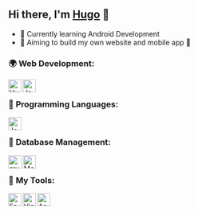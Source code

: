 [website]:https://hugodelcroix.fr
## Hi there, I'm [Hugo][website] 👋

- 🌱 Currently learning Android Development
- 🎯 Aiming to build my own website and mobile app 🤔

### 🌍 **Web Development**:

<img align="left" alt="VueJS" width="26px" src="https://bit.ly/342XK69" />

<img align="left" alt="JavaScript" width="26px" src="https://bit.ly/3K2ZRGv" />

<br />

### 📝 **Programming Languages**:

[<img align="left" alt="Java" width="26px" src="https://bit.ly/3mP8H1U" />][java]

<br />

### 📝 **Database Management**:

[<img align="left" alt="mySQL" width="26px" src="https://bit.ly/3tCzKQj" />][mySQL]
[<img align="left" alt="MongoDB" width="26px" src="https://bit.ly/3hyVpmt" />][mongodb]



<br />

### 🔧 **My Tools**:

[<img align="left" alt="Fedora" width="26px" src="https://bit.ly/3bPDoxC" />][fedora]

[<img align="left" alt="Visual Studio Code" width="26px" src="https://bit.ly/3o9i0Jt" />][vscode]

[<img align="left" alt="Android Studio" width="26px" src="https://bit.ly/3prp45B" />][androidstudio]


[mongodb]:https://www.mongodb.com/fr-fr
[mySQL]:https://www.mysql.com/fr/
[androidstudio]:https://developer.android.com/studio
[vscode]:https://code.visualstudio.com/
[javascript]:https://www.javascript.com/
[php]:https://www.php.net/
[java]:https://www.java.com/en/download/help/whatis_java.html
[fedora]:https://getfedora.org/
